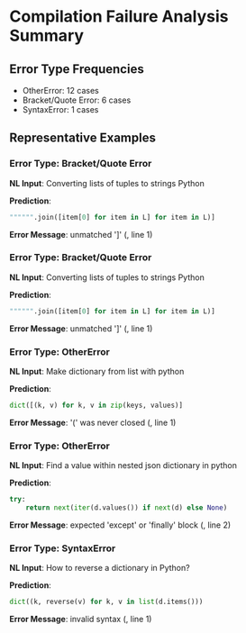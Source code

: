 # Compilation Failure Analysis Summary

## Error Type Frequencies

- OtherError: 12 cases
- Bracket/Quote Error: 6 cases
- SyntaxError: 1 cases

## Representative Examples

### Error Type: Bracket/Quote Error

**NL Input**: Converting lists of tuples to strings Python

**Prediction**:

```python
"""""".join([item[0] for item in L] for item in L)]
```

**Error Message**: unmatched ']' (<string>, line 1)

### Error Type: Bracket/Quote Error

**NL Input**: Converting lists of tuples to strings Python

**Prediction**:

```python
"""""".join([item[0] for item in L] for item in L)]
```

**Error Message**: unmatched ']' (<string>, line 1)

### Error Type: OtherError

**NL Input**: Make dictionary from list with python

**Prediction**:

```python
dict([(k, v) for k, v in zip(keys, values)]
```

**Error Message**: '(' was never closed (<string>, line 1)

### Error Type: OtherError

**NL Input**: Find a value within nested json dictionary in python

**Prediction**:

```python
try:
    return next(iter(d.values()) if next(d) else None)
```

**Error Message**: expected 'except' or 'finally' block (<string>, line 2)

### Error Type: SyntaxError

**NL Input**: How to reverse a dictionary in Python?

**Prediction**:

```python
dict((k, reverse(v) for k, v in list(d.items()))
```

**Error Message**: invalid syntax (<string>, line 1)
